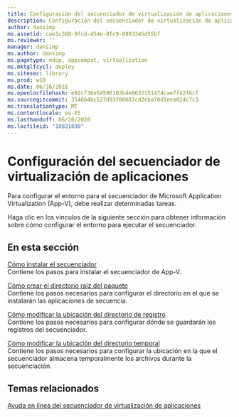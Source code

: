 ```yaml
---
title: Configuración del secuenciador de virtualización de aplicaciones
description: Configuración del secuenciador de virtualización de aplicaciones
author: dansimp
ms.assetid: cae1c368-9fcd-454e-8fc9-0893345d55bf
ms.reviewer: ''
manager: dansimp
ms.author: dansimp
ms.pagetype: mdop, appcompat, virtualization
ms.mktglfcycl: deploy
ms.sitesec: library
ms.prod: w10
ms.date: 06/16/2016
ms.openlocfilehash: e92cf36e54596103b4e6632151474cae7f42f6cf
ms.sourcegitcommit: 354664bc527d93f80687cd2eba70d1eea024c7c3
ms.translationtype: MT
ms.contentlocale: es-ES
ms.lasthandoff: 06/26/2020
ms.locfileid: "10821830"
---
```

# Configuración del secuenciador de virtualización de aplicaciones


Para configurar el entorno para el secuenciador de Microsoft Application Virtualization (App-V), debe realizar determinadas tareas.

Haga clic en los vínculos de la siguiente sección para obtener información sobre cómo configurar el entorno para ejecutar el secuenciador.

## En esta sección


<a href="" id="how-to-install-the-sequencer"></a>[Cómo instalar el secuenciador](how-to-install-the-sequencer.md)  
Contiene los pasos para instalar el secuenciador de App-V.

<a href="" id="how-to-create-the-package-root-directory"></a>[Cómo crear el directorio raíz del paquete](how-to-create-the-package-root-directory.md)  
Contiene los pasos necesarios para configurar el directorio en el que se instalarán las aplicaciones de secuencia.

<a href="" id="how-to-modify-the-location-of-the-log-directory"></a>[Cómo modificar la ubicación del directorio de registro](how-to-modify-the-location-of-the-log-directory.md)  
Contiene los pasos necesarios para configurar dónde se guardarán los registros del secuenciador.

<a href="" id="how-to-modify-the-location-of-the-scratch-directory"></a>[Cómo modificar la ubicación del directorio temporal](how-to-modify-the-location-of-the-scratch-directory.md)  
Contiene los pasos necesarios para configurar la ubicación en la que el secuenciador almacena temporalmente los archivos durante la secuenciación.

## Temas relacionados


[Ayuda en línea del secuenciador de virtualización de aplicaciones](application-virtualization-sequencer-online-help.md)

 

 





